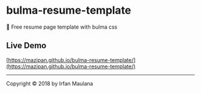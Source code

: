 # bulma-resume-template

💼 Free resume page template with bulma css

## Live Demo

[https://mazipan.github.io/bulma-resume-template/](https://mazipan.github.io/bulma-resume-template/)

-----

Copyright © 2018 by Irfan Maulana